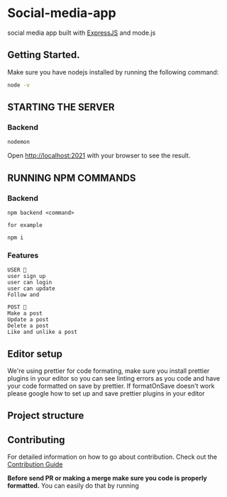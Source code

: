 # Social-media-app

social media app built with  [ExpressJS](http://expressjs.com/) and mode.js 

## Getting Started.

Make sure you have nodejs installed by running the following command:

```bash
node -v
```

## STARTING THE SERVER

### Backend

```bash
nodemon 
```

Open [http://localhost:2021](http://localhost:2022) with your browser to see the result.

## RUNNING NPM COMMANDS

### Backend

```
npm backend <command>

for example

npm i 
```
### Features
```
USER 👤 
user sign up 
user can login
user can update
Follow and

POST 📯 
Make a post
Update a post
Delete a post
Like and unlike a post

```

## Editor setup

We're using prettier for code formating, make sure you install prettier plugins in your editor so you can
see linting errors as you code and have your code formatted on save by prettier. If formatOnSave doesn't work please google how to set up
and save prettier plugins in your editor

## Project structure


## Contributing

For detailed information on how to go about contribution. Check out the [Contribution Guide](docs/CONTRIBUTING.md)

**Before send PR or making a merge make sure you code is properly formatted.** You can easily do that by running

```
